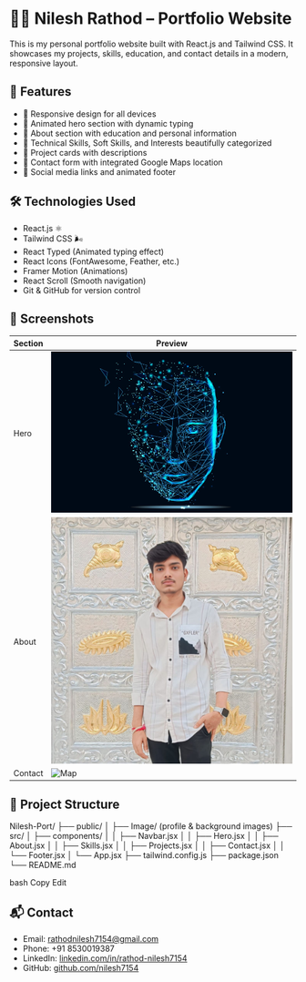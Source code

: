 # 🧑‍💻 Nilesh Rathod – Portfolio Website

This is my personal portfolio website built with React.js and Tailwind CSS. It showcases my projects, skills, education, and contact details in a modern, responsive layout.

## 🚀 Features

- 🔹 Responsive design for all devices
- 🔹 Animated hero section with dynamic typing
- 🔹 About section with education and personal information
- 🔹 Technical Skills, Soft Skills, and Interests beautifully categorized
- 🔹 Project cards with descriptions
- 🔹 Contact form with integrated Google Maps location
- 🔹 Social media links and animated footer

## 🛠️ Technologies Used

- React.js ⚛️
- Tailwind CSS 🌬️
- React Typed (Animated typing effect)
- React Icons (FontAwesome, Feather, etc.)
- Framer Motion (Animations)
- React Scroll (Smooth navigation)
- Git & GitHub for version control

## 📸 Screenshots

| Section | Preview |
|--------|---------|
| Hero   | ![Hero](./public/Image/ai.jpg) |
| About  | ![About](./public/Image/Profile.jpg) |
| Contact | ![Map](https://www.google.com/maps/place/Jalgaon,+Maharashtra) |

## 🧾 Project Structure

Nilesh-Port/
├── public/
│ ├── Image/ (profile & background images)
├── src/
│ ├── components/
│ │ ├── Navbar.jsx
│ │ ├── Hero.jsx
│ │ ├── About.jsx
│ │ ├── Skills.jsx
│ │ ├── Projects.jsx
│ │ ├── Contact.jsx
│ │ └── Footer.jsx
│ └── App.jsx
├── tailwind.config.js
├── package.json
└── README.md

bash
Copy
Edit

## 📬 Contact

- Email: rathodnilesh7154@gmail.com
- Phone: +91 8530019387
- LinkedIn: [linkedin.com/in/rathod-nilesh7154](https://linkedin.com/in/rathod-nilesh7154)
- GitHub: [github.com/nilesh7154](https://github.com/nilesh7154)

